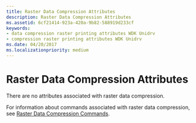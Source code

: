 ```yaml
---
title: Raster Data Compression Attributes
description: Raster Data Compression Attributes
ms.assetid: 6cf21414-923a-420a-9b82-588919d233cf
keywords:
- data compression raster printing attributes WDK Unidrv
- compression raster printing attributes WDK Unidrv
ms.date: 04/20/2017
ms.localizationpriority: medium
---
```


# Raster Data Compression Attributes





There are no attributes associated with raster data compression.

For information about commands associated with raster data compression, see [Raster Data Compression Commands](raster-data-compression-commands.md).

 

 




